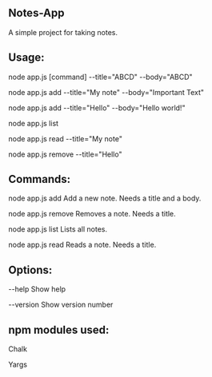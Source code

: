 Notes-App
-
A simple project for taking notes.

Usage:
-
node app.js [command] --title="ABCD" --body="ABCD"

node app.js add --title="My note" --body="Important Text"

node app.js add --title="Hello" --body="Hello world!"

node app.js list

node app.js read --title="My note"

node app.js remove --title="Hello"

Commands:
-
  node app.js add     Add a new note. Needs a title and a body.
  
  node app.js remove  Removes a note. Needs a title.
  
  node app.js list    Lists all notes.
  
  node app.js read    Reads a note. Needs a title.
  
Options:
-
  --help     Show help
  
  --version  Show version number
  
  npm modules used:
  -
  Chalk
  
  Yargs

